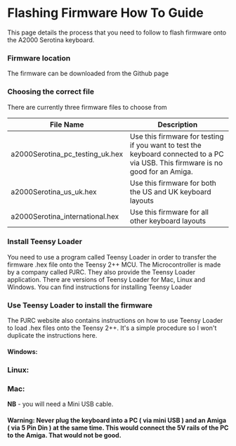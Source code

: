 # Flashing Firmware How To Guide

This page details the process that you need to follow to flash firmware onto the A2000 Serotina keyboard. 

### Firmware location

The firmware can be downloaded from the Github page 

[here]: https://github.com/grahamshaw1972/a2000Serotina/tree/main/qmk_firmware	"qmk_firmware"



### Choosing the correct file

There are currently three firmware files to choose from

| File Name                       | Description                                                  |
| ------------------------------- | ------------------------------------------------------------ |
| a2000Serotina_pc_testing_uk.hex | Use this firmware for testing if you want to test the keyboard connected to a PC via USB. This firmware is no good for an Amiga. |
| a2000Serotina_us_uk.hex         | Use this firmware for both the US and UK keyboard layouts    |
| a2000Serotina_international.hex | Use this firmware for all other keyboard layouts             |

### Install Teensy Loader

You need to use a program called Teensy Loader in order to transfer the firmware .hex file onto the Teensy 2++ MCU. The Microcontroller is made by a company called PJRC. They also provide the Teensy Loader application. There are versions of Teensy Loader for Mac, Linux and Windows. You can find instructions for installing Teensy Loader 

[Install Teensy Loader PJRC]: https://www.pjrc.com/teensy/loader.html	"Install Teensy Loader PJRC"



### Use Teensy Loader to install the firmware

The PJRC website also contains instructions on how to use Teensy Loader to load .hex files onto the Teensy 2++. It's a simple procedure so I won't duplicate the instructions here. 



#### Windows: 

[Windows]: https://www.pjrc.com/teensy/loader_win10.html	"Windows"



### Linux:

[Linux]: https://www.pjrc.com/teensy/loader_linux.html	"Linux"



### Mac:

[Mac]: https://www.pjrc.com/teensy/loader_mac.html	"Mac"



**NB** - you will need a Mini USB cable. 



#### Warning: Never plug the keyboard into a PC ( via mini USB ) and an Amiga ( via 5 Pin Din ) at the same time. This would connect the 5V rails of the PC to the Amiga. That would not be good. 
